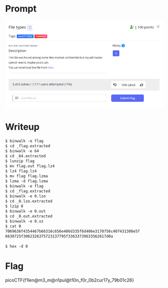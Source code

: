 <h1>
  Prompt
</h1>

![alt text](prompt.png)

<h1>
  Writeup
</h1>

```
$ binwalk -e flag 
$ cd _flag.extracted 
$ binwalk -e 64 
$ cd _64.extracted 
$ lunzip flag 
$ mv flag.out flag.lz4
$ lz4 flag.lz4
$ mv flag flag.lzma 
$ lzma -d flag.lzma
$ binwalk -e flag
$ cd _flag.extracted
$ binwalk -e 0.lzo 
$ cd _0.lzo.extracted
$ lzip 0 
$ binwalk -e 0.out
$ cd _0.out.extracted 
$ binwalk -e 0.xz 
$ cat 0
7069636f4354467b66316c656e406d335f6d406e3170756c407431306e5f
6630725f3062326375723137795f33633739633562617d0a

$ hex -d 0
```

<h1>
  Flag
</h1>
picoCTF{f1len@m3_m@n1pul@t10n_f0r_0b2cur17y_79b01c26}

